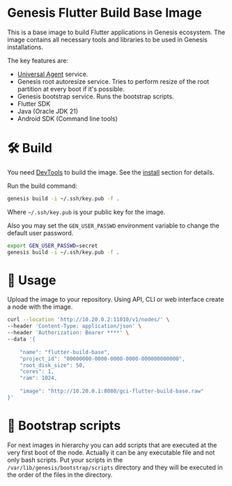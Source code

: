 # Genesis Flutter Build Base Image

This is a base image to build Flutter applications in Genesis ecosystem. The image contains all necessary tools and libraries to be used in Genesis installations.

The key features are:

- [Universal Agent](https://github.com/infraguys/gcl_sdk/wiki/universal_agent) service.
- Genesis root autoresize service. Tries to perform resize of the root partition at every boot if it's possible.
- Genesis bootstrap service. Runs the bootstrap scripts.
- Flutter SDK
- Java (Oracle JDK 21)
- Android SDK (Command line tools)

# 🛠️ Build

You need [DevTools](https://github.com/infraguys/genesis_devtools) to build the image. See the [install](https://github.com/infraguys/genesis_devtools?tab=readme-ov-file#install) section for details.


Run the build command:

```bash
genesis build -i ~/.ssh/key.pub -f .
```

Where `~/.ssh/key.pub` is your public key for the image.

Also you may set the `GEN_USER_PASSWD` environment variable to change the default user password.

```bash
export GEN_USER_PASSWD=secret
genesis build -i ~/.ssh/key.pub -f .
```

# 🚀 Usage

Upload the image to your repository. Using API, CLI or web interface create a node with the image.

```bash
curl --location 'http://10.20.0.2:11010/v1/nodes/' \
--header 'Content-Type: application/json' \
--header 'Authorization: Bearer ****' \
--data '{
    
    "name": "flutter-build-base",
    "project_id": "00000000-0000-0000-0000-000000000000",
    "root_disk_size": 50,
    "cores": 1,
    "ram": 1024,
    
    "image": "http://10.20.0.1:8080/gci-flutter-build-base.raw"
}'
```

# 📃 Bootstrap scripts

For next images in hierarchy you can add scripts that are executed at the very first boot of the node. Actually it can be any executable file and not only bash scripts. Put your scripts in the `/var/lib/genesis/bootstrap/scripts` directory and they will be executed in the order of the files in the directory.
